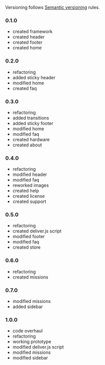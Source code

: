 Versioning follows [Semantic versioning](http://semver.org/) rules.

### 0.1.0

- created framework
- created header
- created footer
- created home

### 0.2.0

- refactoring
- added sticky header
- modified home
- created faq

### 0.3.0

- refactoring
- added transitions
- added sticky footer
- modified home
- modified faq
- created hardware
- created about

### 0.4.0

- refactoring
- modified header
- modified faq
- reworked images
- created help
- created license
- created support

### 0.5.0

- refactoring
- created deliver.js script
- modified footer
- modified faq
- created store

### 0.6.0

- refactoring
- created missions

### 0.7.0

- modified missions
- added sidebar

### 1.0.0

- code overhaul
- refactoring
- working prototype
- modified deliver.js script
- modified missions
- modified sidebar